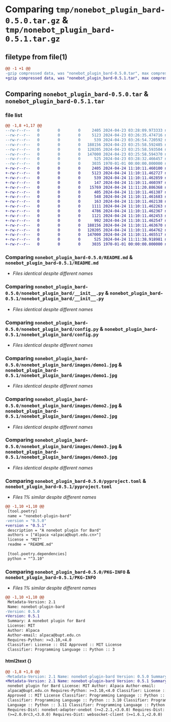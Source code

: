 # Comparing `tmp/nonebot_plugin_bard-0.5.0.tar.gz` & `tmp/nonebot_plugin_bard-0.5.1.tar.gz`

## filetype from file(1)

```diff
@@ -1 +1 @@
-gzip compressed data, was "nonebot_plugin_bard-0.5.0.tar", max compression
+gzip compressed data, was "nonebot_plugin_bard-0.5.1.tar", max compression
```

## Comparing `nonebot_plugin_bard-0.5.0.tar` & `nonebot_plugin_bard-0.5.1.tar`

### file list

```diff
@@ -1,8 +1,17 @@
--rw-r--r--   0        0        0     2405 2024-04-23 03:28:09.973333 nonebot_plugin_bard-0.5.0/README.md
--rw-r--r--   0        0        0     5123 2024-04-23 03:26:35.474716 nonebot_plugin_bard-0.5.0/nonebot_plugin_bard/__init__.py
--rw-r--r--   0        0        0      539 2024-04-23 03:26:54.720592 nonebot_plugin_bard-0.5.0/nonebot_plugin_bard/config.py
--rw-r--r--   0        0        0   188156 2024-04-23 03:25:58.592485 nonebot_plugin_bard-0.5.0/nonebot_plugin_bard/images/demo1.jpg
--rw-r--r--   0        0        0   120205 2024-04-23 03:25:58.593504 nonebot_plugin_bard-0.5.0/nonebot_plugin_bard/images/demo2.jpg
--rw-r--r--   0        0        0   147000 2024-04-23 03:25:58.594370 nonebot_plugin_bard-0.5.0/nonebot_plugin_bard/images/demo3.jpg
--rw-r--r--   0        0        0      525 2024-04-23 03:28:32.466457 nonebot_plugin_bard-0.5.0/pyproject.toml
--rw-r--r--   0        0        0     3035 1970-01-01 00:00:00.000000 nonebot_plugin_bard-0.5.0/PKG-INFO
+-rw-r--r--   0        0        0     2405 2024-04-24 11:10:11.460100 nonebot_plugin_bard-0.5.1/README.md
+-rw-r--r--   0        0        0     5123 2024-04-24 11:10:11.462727 nonebot_plugin_bard-0.5.1/nonebot_plugin_bard/__init__.py
+-rw-r--r--   0        0        0      539 2024-04-24 11:10:11.462859 nonebot_plugin_bard-0.5.1/nonebot_plugin_bard/config.py
+-rw-r--r--   0        0        0      147 2024-04-24 11:10:11.460397 nonebot_plugin_bard-0.5.1/nonebot_plugin_bard/gemini_webapi/__init__.py
+-rw-r--r--   0        0        0    15769 2024-04-24 11:11:20.886368 nonebot_plugin_bard-0.5.1/nonebot_plugin_bard/gemini_webapi/client.py
+-rw-r--r--   0        0        0      405 2024-04-24 11:10:11.461387 nonebot_plugin_bard-0.5.1/nonebot_plugin_bard/gemini_webapi/constant.py
+-rw-r--r--   0        0        0      548 2024-04-24 11:10:11.461683 nonebot_plugin_bard-0.5.1/nonebot_plugin_bard/gemini_webapi/exceptions.py
+-rw-r--r--   0        0        0      163 2024-04-24 11:10:11.462138 nonebot_plugin_bard-0.5.1/nonebot_plugin_bard/gemini_webapi/types/__init__.py
+-rw-r--r--   0        0        0     1111 2024-04-24 11:10:11.462263 nonebot_plugin_bard-0.5.1/nonebot_plugin_bard/gemini_webapi/types/candidate.py
+-rw-r--r--   0        0        0     4786 2024-04-24 11:10:11.462367 nonebot_plugin_bard-0.5.1/nonebot_plugin_bard/gemini_webapi/types/image.py
+-rw-r--r--   0        0        0     1121 2024-04-24 11:10:11.462453 nonebot_plugin_bard-0.5.1/nonebot_plugin_bard/gemini_webapi/types/modeloutput.py
+-rw-r--r--   0        0        0      992 2024-04-24 11:10:11.462547 nonebot_plugin_bard-0.5.1/nonebot_plugin_bard/gemini_webapi/utils.py
+-rw-r--r--   0        0        0   188156 2024-04-24 11:10:11.463670 nonebot_plugin_bard-0.5.1/nonebot_plugin_bard/images/demo1.jpg
+-rw-r--r--   0        0        0   120205 2024-04-24 11:10:11.464762 nonebot_plugin_bard-0.5.1/nonebot_plugin_bard/images/demo2.jpg
+-rw-r--r--   0        0        0   147000 2024-04-24 11:10:11.465517 nonebot_plugin_bard-0.5.1/nonebot_plugin_bard/images/demo3.jpg
+-rw-r--r--   0        0        0      525 2024-04-24 11:11:38.918981 nonebot_plugin_bard-0.5.1/pyproject.toml
+-rw-r--r--   0        0        0     3035 1970-01-01 00:00:00.000000 nonebot_plugin_bard-0.5.1/PKG-INFO
```

### Comparing `nonebot_plugin_bard-0.5.0/README.md` & `nonebot_plugin_bard-0.5.1/README.md`

 * *Files identical despite different names*

### Comparing `nonebot_plugin_bard-0.5.0/nonebot_plugin_bard/__init__.py` & `nonebot_plugin_bard-0.5.1/nonebot_plugin_bard/__init__.py`

 * *Files identical despite different names*

### Comparing `nonebot_plugin_bard-0.5.0/nonebot_plugin_bard/config.py` & `nonebot_plugin_bard-0.5.1/nonebot_plugin_bard/config.py`

 * *Files identical despite different names*

### Comparing `nonebot_plugin_bard-0.5.0/nonebot_plugin_bard/images/demo1.jpg` & `nonebot_plugin_bard-0.5.1/nonebot_plugin_bard/images/demo1.jpg`

 * *Files identical despite different names*

### Comparing `nonebot_plugin_bard-0.5.0/nonebot_plugin_bard/images/demo2.jpg` & `nonebot_plugin_bard-0.5.1/nonebot_plugin_bard/images/demo2.jpg`

 * *Files identical despite different names*

### Comparing `nonebot_plugin_bard-0.5.0/nonebot_plugin_bard/images/demo3.jpg` & `nonebot_plugin_bard-0.5.1/nonebot_plugin_bard/images/demo3.jpg`

 * *Files identical despite different names*

### Comparing `nonebot_plugin_bard-0.5.0/pyproject.toml` & `nonebot_plugin_bard-0.5.1/pyproject.toml`

 * *Files 1% similar despite different names*

```diff
@@ -1,10 +1,10 @@
 [tool.poetry]
 name = "nonebot-plugin-bard"
-version = "0.5.0"
+version = "0.5.1"
 description = "A nonebot plugin for Bard"
 authors = ["Alpaca <alpaca@bupt.edu.cn>"]
 license = "MIT"
 readme = "README.md"
 
 [tool.poetry.dependencies]
 python = "^3.10"
```

### Comparing `nonebot_plugin_bard-0.5.0/PKG-INFO` & `nonebot_plugin_bard-0.5.1/PKG-INFO`

 * *Files 1% similar despite different names*

```diff
@@ -1,10 +1,10 @@
 Metadata-Version: 2.1
 Name: nonebot-plugin-bard
-Version: 0.5.0
+Version: 0.5.1
 Summary: A nonebot plugin for Bard
 License: MIT
 Author: Alpaca
 Author-email: alpaca@bupt.edu.cn
 Requires-Python: >=3.10,<4.0
 Classifier: License :: OSI Approved :: MIT License
 Classifier: Programming Language :: Python :: 3
```

#### html2text {}

```diff
@@ -1,8 +1,8 @@
-Metadata-Version: 2.1 Name: nonebot-plugin-bard Version: 0.5.0 Summary: A
+Metadata-Version: 2.1 Name: nonebot-plugin-bard Version: 0.5.1 Summary: A
 nonebot plugin for Bard License: MIT Author: Alpaca Author-email:
 alpaca@bupt.edu.cn Requires-Python: >=3.10,<4.0 Classifier: License :: OSI
 Approved :: MIT License Classifier: Programming Language :: Python :: 3
 Classifier: Programming Language :: Python :: 3.10 Classifier: Programming
 Language :: Python :: 3.11 Classifier: Programming Language :: Python :: 3.12
 Requires-Dist: nonebot-adapter-onebot (>=2.2.1,<3.0.0) Requires-Dist: nonebot2
 (>=2.0.0rc3,<3.0.0) Requires-Dist: websocket-client (>=1.6.1,<2.0.0)
```


